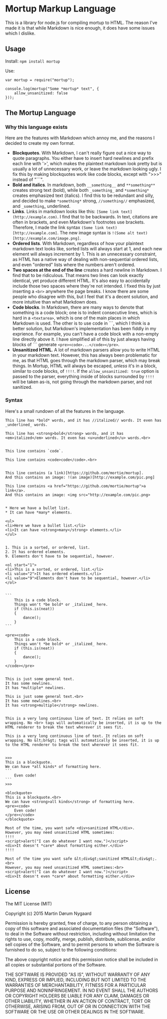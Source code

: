 # Mortup Markup Language

This is a library for node.js for compiling mortup to HTML. The reason I've made it is that while Markdown is nice enough, it does have some issues which I dislike.

## Usage

Install: `npm install mortup`

Use:

```
var mortup = require("mortup");

console.log(mortup("Some *mortup* text", {
	allow_unsanitized: false
}));
```

## The Mortup Language

### Why this language exists

Here are the features with Markdown which annoy me, and the reasons I decided to create my own format.

* **Blockquotes**. With Markdown, I can't really figure out a nice way to quote paragraphs. You either have to insert hard newlines and prefix each line with '>', which makes the plaintext markdown look pretty but is usually a lot of unnecessary work, or leave the markdown looking ugly. I fix this by making blockquotes work like code blocks, except with ">>>" instead of "```".
* **Bold and italics**. In markdown, both `__something__` and `**something**` creates strong text (bold), while both `_something_` and `*something*` creates emphasized text (italics). I find this to be redundant and silly, and decided to make `*something*` strong, `//something//` emphasized, and `_something`_ underlined.
* **Links**. Links in markdown looks like this: `[Some link text](http://example.com)`. I find that to be backwards. In text, citations are often in brackets, and even Markdown's footnotes use brackets. Therefore, I made the link syntax `(Some link text)[http://example.com]`. The new image syntax is `!(Some alt text)[http://example.com/image.png]`.
* **Ordered lists**. With Markdown, regardless of how your plaintext markdown text looks like, sorted lists will always start at 1, and each new element will always increment by 1. This is an unnecessary constraint, as HTML has a native way of dealing with non-sequential ordered lists, and even "ordered" lists where the numbers aren't ordered.
* **Two spaces at the end of the line** creates a hard newline in Markdown. I find that to be ridiculous. That means two lines can look exactly identical, yet produce different HTML. It's also easy to accidentally include those two spaces where they're not intended. I fixed this by just inserting a `<br>` anywhere the page breaks. I know there are some people who disagree with this, but I feel that it's a decent solution, and more intuitive than what Markdown does.
* **Code blocks**. In Markdown, there are many ways to denote that something is a code block; one is to indent consecutive lines, which is hard in a `<textarea>`, which is one of the main places in which Markdown is used. The other is to use code in \`\`\`, which I think is a better solution, but Markdown's implementation has been fiddly in my exprience. For example, you can't have a code block with a non-empty line directly above it. I have simplified all of this by just always having blocks of \`\`\` generate `<pre><code>...</code></pre>`.
* **Unsanitized HTML**. A lot of markdown parsers allow you to write HTML in your markdown text. However, this has always been problematic for me, as that HTML goes through the markdown parser, which may break things. In Mortup, HTML will always be escaped, _unless_ it's in a block, similar to code blocks, of `!!!!`. If the `allow_unsanitized: true` option is passed to the parser, everything inside of blocks surrounded by `!!!!` will be taken as-is, not going through the markdown parser, and not sanitized.

### Syntax

Here's a small rundown of all the features in the language.

	This line has *bold* words, and it has //italized// words. It even has _underlined_ words.

	This line has <strong>bold</strong> words, and it has <em>italized</em> words. It even has <u>underlined</u> words.<br>


	This line contains `code`.

	This line contains <code>code</code>.<br>


	This line contains (a link)[https://github.com/mortie/mortup].
	And this contains an image: !(an image)[http://example.com/pic.png]

	This line contains <a href="https://github.com/mortie/mortup">a link</a>.
	And this contains an image: <img src="http://example.com/pic.png>


	* Here we have a bullet list.
	* It can have *many* elements.

	<ul>
	<li>Here we have a bullet list.</li>
	<li>It can have <strong>many</strong> elements.</li>
	</ul>


	1. This is a sorted, or ordered, list.
	2. It has ordered elements.
	9. Elements don't have to be sequential, however.

	<ol start="1">
	<li>This is a sorted, or ordered, list.</li>
	<li value="2">It has ordered elements.</li>
	<li value="9">Elements don't have to be sequential, however.</li>
	</ol>


	```
		This is a code block.
		Things won't *be bold* or _italized_ here.
		if (this.is(neat))
		{
			dance();
		}
	```

	<pre><code>
		This is a code block.
		Things won't *be bold* or _italized_ here.
		if (this.is(neat))
		{
			dance();
		}
	</code></pre>


	This is just some general text.
	It has some newlines.
	It has *multiple* newlines.

	This is just some general text.<br>
	It has some newlines.<br>
	It has <strong>multiple</strong> newlines.


	This is a very long continuous line of text. It relies on soft wrapping. No <br> tags will automatically be inserted, it is up to the HTML renderer to break the text wherever it sees fit.

	This is a very long continuous line of text. It relies on soft wrapping. No &lt;br&gt; tags will automatically be inserted, it is up to the HTML renderer to break the text wherever it sees fit.


	>>>
	This is a blockquote.
	We can have *all kinds* of formatting here.
	```
		Even code!
	```
	>>>

	<blockquote>
	This is a blockquote.<br>
	We can have <strong>all kinds</strong> of formatting here.
	<pre><code>
		Even code!
	</pre></code>
	</blockquote>

	Most of the time, you want safe <div>sanitized HTML</div>.
	However, you may need unsanitized HTML sometimes:
	!!!!
	<script>alert("I can do whatever I want now.")</script>
	<div>It doesn't *care* about formatting either.</div>
	!!!!

	Most of the time you want safe &lt;div&gt;sanitized HTML&lt;div&gt;.<br>
	However, you may need unsanitized HTML sometimes:<br>
	<script>alert("I can do whatever I want now.")</script>
	<div>It doesn't even *care* about formatting either.</div>


## License

The MIT License (MIT)

Copyright (c) 2015 Martin Dørum Nygaard

Permission is hereby granted, free of charge, to any person obtaining a copy
of this software and associated documentation files (the "Software"), to deal
in the Software without restriction, including without limitation the rights
to use, copy, modify, merge, publish, distribute, sublicense, and/or sell
copies of the Software, and to permit persons to whom the Software is
furnished to do so, subject to the following conditions:

The above copyright notice and this permission notice shall be included in
all copies or substantial portions of the Software.

THE SOFTWARE IS PROVIDED "AS IS", WITHOUT WARRANTY OF ANY KIND, EXPRESS OR
IMPLIED, INCLUDING BUT NOT LIMITED TO THE WARRANTIES OF MERCHANTABILITY,
FITNESS FOR A PARTICULAR PURPOSE AND NONINFRINGEMENT. IN NO EVENT SHALL THE
AUTHORS OR COPYRIGHT HOLDERS BE LIABLE FOR ANY CLAIM, DAMAGES OR OTHER
LIABILITY, WHETHER IN AN ACTION OF CONTRACT, TORT OR OTHERWISE, ARISING FROM,
OUT OF OR IN CONNECTION WITH THE SOFTWARE OR THE USE OR OTHER DEALINGS IN
THE SOFTWARE.
